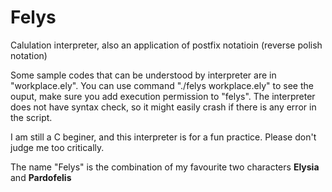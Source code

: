# Felys

Calulation interpreter, also an application of postfix notatioin (reverse polish notation)

Some sample codes that can be understood by interpreter are in "workplace.ely". You can use command "./felys workplace.ely" to see the ouput, make sure you add execution permission to "felys". The interpreter does not have syntax check, so it might easily crash if there is any error in the script.

I am still a C beginer, and this interpreter is for a fun practice. Please don't judge me too critically.

The name "Felys" is the combination of my favourite two characters **Elysia** and **Pardofelis**
